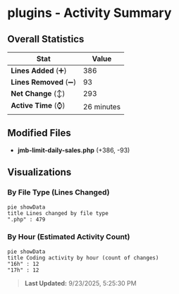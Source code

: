 # plugins - Activity Summary 

## Overall Statistics

| Stat                   | Value                                                             |
| ---------------------- | ----------------------------------------------------------------- |
| **Lines Added** (➕)   | 386                                          |
| **Lines Removed** (➖) | 93                                        |
| **Net Change** (↕)    | 293                |
| **Active Time** (⌚)   | 26 minutes |


## Modified Files
- **jmb-limit-daily-sales.php** (+386, -93)

## Visualizations

### By File Type (Lines Changed)

```mermaid
pie showData
title Lines changed by file type
".php" : 479
```

### By Hour (Estimated Activity Count)

```mermaid
pie showData
title Coding activity by hour (count of changes)
"16h" : 12
"17h" : 12
```


> **Last Updated:** 9/23/2025, 5:25:30 PM